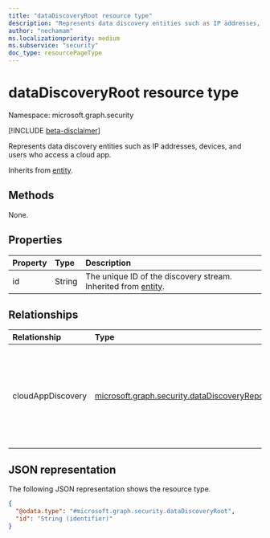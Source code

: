 ```yaml
---
title: "dataDiscoveryRoot resource type"
description: "Represents data discovery entities such as IP addresses, devices, and users who access a cloud app."
author: "nechamam"
ms.localizationpriority: medium
ms.subservice: "security"
doc_type: resourcePageType
---
```


# dataDiscoveryRoot resource type

Namespace: microsoft.graph.security

[!INCLUDE [beta-disclaimer](../../includes/beta-disclaimer.md)]

Represents data discovery entities such as IP addresses, devices, and users who access a cloud app.

Inherits from [entity](../resources/entity.md).

## Methods
None.

## Properties
|Property|Type|Description|
|:---|:---|:---|
|id|String|The unique ID of the discovery stream. Inherited from [entity](../resources/entity.md).|

## Relationships
|Relationship|Type|Description|
|:---|:---|:---|
|cloudAppDiscovery|[microsoft.graph.security.dataDiscoveryReport](../resources/security-datadiscoveryreport.md)|The available entities are IP addresses, devices, and users who access a cloud app.|

## JSON representation
The following JSON representation shows the resource type.
<!-- {
  "blockType": "resource",
  "keyProperty": "id",
  "@odata.type": "microsoft.graph.security.dataDiscoveryRoot",
  "baseType": "microsoft.graph.entity",
  "openType": false
}
-->
``` json
{
  "@odata.type": "#microsoft.graph.security.dataDiscoveryRoot",
  "id": "String (identifier)"
}
```


